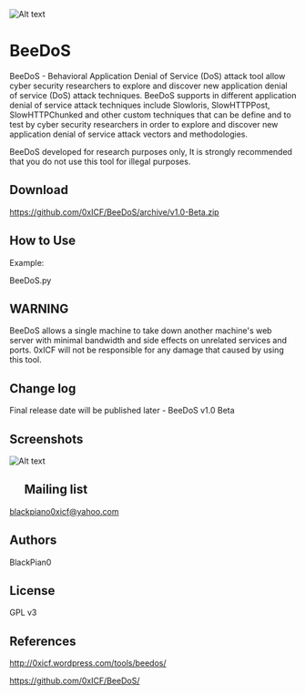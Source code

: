 ![Alt text](http://0xicf.files.wordpress.com/2014/06/banner1.jpg?w=1352&h=254 "BeeDoS - Behavioral Application Denial of Service (DoS) attack tool ")


BeeDoS
============
BeeDoS - Behavioral Application Denial of Service (DoS) attack tool allow cyber security researchers to explore and discover new application denial of service (DoS) attack techniques.
BeeDoS supports in different application denial of service attack techniques include Slowloris, SlowHTTPPost, SlowHTTPChunked and other custom techniques that can be define and to test by cyber security researchers in order to explore and discover new application denial of service attack vectors and methodologies.

BeeDoS developed for research purposes only, It is strongly recommended that you do not use this tool for illegal purposes. 



Download
-
https://github.com/0xICF/BeeDoS/archive/v1.0-Beta.zip



How to Use
-

Example:

BeeDoS.py


WARNING
-
BeeDoS allows a single machine to take down another machine's web server with minimal bandwidth and side effects on unrelated services and ports.
0xICF will not be responsible for any damage that caused by using this tool.



Change log
-
Final release date will be published later - BeeDoS v1.0 Beta


Screenshots
- 

![Alt text](http://0xicf.files.wordpress.com/2014/06/beedos1.jpg?w=1352&h=1372 "BeeDoS - Behavioral Application Denial of Service (DoS) attack tool ")



 
Mailing list
-
blackpiano0xicf@yahoo.com

Authors
-

BlackPian0


License
-
GPL v3

References
-
http://0xicf.wordpress.com/tools/beedos/

https://github.com/0xICF/BeeDoS/



